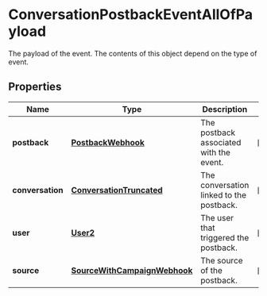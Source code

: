 

# ConversationPostbackEventAllOfPayload

The payload of the event. The contents of this object depend on the type of event.
## Properties

Name | Type | Description | Notes
------------ | ------------- | ------------- | -------------
**postback** | [**PostbackWebhook**](PostbackWebhook.md) | The postback associated with the event. |  [optional]
**conversation** | [**ConversationTruncated**](ConversationTruncated.md) | The conversation linked to the postback. |  [optional]
**user** | [**User2**](User2.md) | The user that triggered the postback. |  [optional]
**source** | [**SourceWithCampaignWebhook**](SourceWithCampaignWebhook.md) | The source of the postback. |  [optional]



